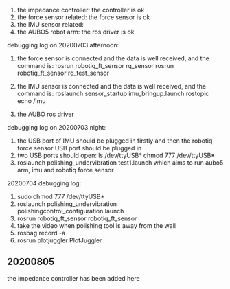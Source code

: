 1. the impedance controller: the controller is ok
2. the force sensor related: the force sensor is ok
3. the IMU sensor related: 
4. the AUBO5 robot arm: the ros driver is ok

debugging log on 20200703 afternoon:
1. the force sensor is connected and the data is well received, and the command is:
rosrun robotiq_ft_sensor rq_sensor
rosrun robotiq_ft_sensor rq_test_sensor

2. the IMU sensor is connected and the data is well received, and the command is:
roslaunch sensor_startup imu_bringup.launch 
rostopic echo /imu

3. the  AUBO ros driver

debugging log on 20200703 night:
1. the USB port of IMU should be plugged in firstly and then the robotiq force sensor USB port should be plugged in 
2. two USB ports should open:
ls /dev/ttyUSB*
chmod 777 /dev/ttyUSB*
3. roslaunch polishing_undervibration test1.launch 
which aims to run aubo5 arm, imu and robotiq force sensor 


20200704 debugging log:
1. sudo chmod 777 /dev/ttyUSB*
2. roslaunch polishing_undervibration polishingcontrol_configuration.launch 
3. rosrun robotiq_ft_sensor robotiq_ft_sensor
4. take the video when polishing tool is away from the wall
5. rosbag record -a
6. rosrun plotjuggler PlotJuggler 

## 20200805
the impedance controller has been added here



